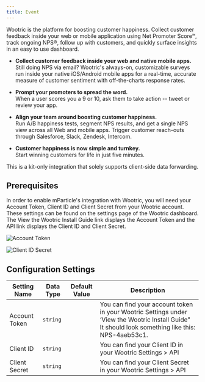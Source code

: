 ```yaml
---
title: Event
---
```


Wootric is the platform for boosting customer happiness.  Collect customer feedback inside your web or mobile application using Net Promoter Score℠, track ongoing NPS®, follow up with customers, and quickly surface insights in an easy to use dashboard.  

* **Collect customer feedback inside your web and native mobile apps.**   
  Still doing NPS via email? Wootric's always-on, customizable surveys run inside your native iOS/Android mobile apps for a real-time, accurate measure of customer sentiment with off-the-charts response rates. 

* **Prompt your promoters to spread the word.**  
  When a user scores you a 9 or 10, ask them to take action -- tweet or review your app.

* **Align your team around boosting customer happiness.**  
  Run A/B happiness tests, segment NPS results, and get a single NPS view across all Web and mobile apps. Trigger customer reach-outs through Salesforce, Slack, Zendesk, Intercom.

* **Customer happiness is now simple and turnkey.**  
  Start winning customers for life in just five minutes. 

This is a kit-only integration that solely supports client-side data forwarding.

## Prerequisites

In order to enable mParticle's integration with Wootric, you will need your Account Token, Client ID and Client Secret from your Wootric account.  These settings can be found on the settings page of the Wootric dashboard.  The View the Wootric Install Guide link displays the Account Token and the API link displays the Client ID and Client Secret.

![Account Token](/images/wootrictoken1.png)

![Client ID Secret](/images/wootricclient1.png)

## Configuration Settings

| Setting Name |  Data Type    | Default Value  | Description |
| ---|---|---|---|
| Account Token | `string` | <unset> | You can find your account token in your Wootric Settings under ‘View the Wootric Install Guide"  It should look something like this: NPS-4aeb53c1. |
| Client ID | `string` | <unset> | You can find your Client ID  in your Wootric Settings &gt; API |
| Client Secret | `string` | <unset> | You can find your Client Secret in your Wootric Settings &gt; API |


